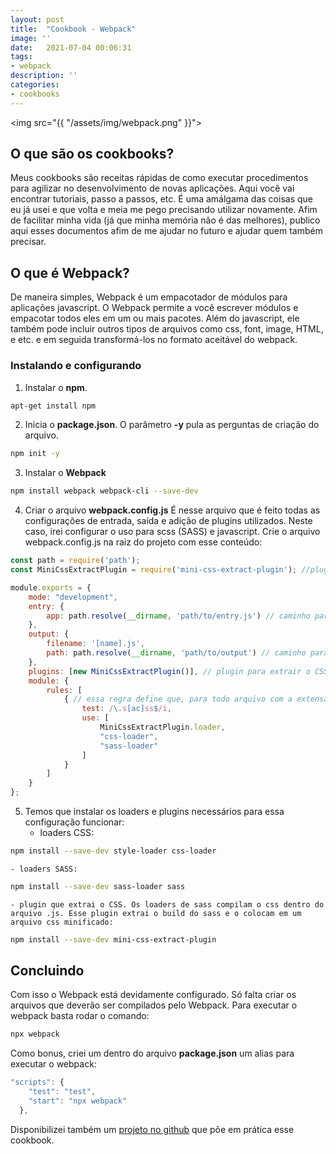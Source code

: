 ```yaml
---
layout: post
title:  "Cookbook - Webpack"
image: ''
date:   2021-07-04 00:06:31
tags:
- webpack
description: ''
categories:
- cookbooks
---
```


<img src="{{ "/assets/img/webpack.png" }}">

## O que são os cookbooks?

Meus cookbooks são receitas rápidas de como executar procedimentos para agilizar no desenvolvimento de novas aplicações. Aqui você vai encontrar tutoriais, passo a passos, etc. É uma amálgama das coisas que eu já usei e que volta e meia me pego precisando utilizar novamente. Afim de facilitar minha vida (já que minha memória não é das melhores), publico aqui esses documentos afim de me ajudar no futuro e ajudar quem também precisar.

## O que é Webpack?

De maneira simples, Webpack é um empacotador de módulos para aplicações javascript. O Webpack permite a você escrever módulos e empacotar todos eles em um ou mais pacotes. Além do javascript, ele também pode incluir outros tipos de arquivos como css, font, image, HTML, e etc. e em seguida transformá-los no formato aceitável do webpack.

### Instalando e configurando

1. Instalar o **npm**.

``` bash
apt-get install npm
```

2. Inicia o **package.json**.
O parâmetro **-y** pula as perguntas de criação do arquivo.

``` bash
npm init -y
```

3. Instalar o **Webpack**

``` bash
npm install webpack webpack-cli --save-dev
```

4. Criar o arquivo **webpack.config.js**
É nesse arquivo que é feito todas as configurações de entrada, saída e adição de plugins utilizados. Neste caso, irei configurar o uso para scss (SASS) e javascript. Crie o arquivo webpack.config.js na raiz do projeto com esse conteúdo:

``` javascript
const path = require('path');
const MiniCssExtractPlugin = require('mini-css-extract-plugin'); //plugin para exportar o css

module.exports = {
    mode: "development",
    entry: {
        app: path.resolve(__dirname, 'path/to/entry.js') // caminho para a entrada do arquivo JS
    },
    output: {
        filename: '[name].js',
        path: path.resolve(__dirname, 'path/to/output') // caminho para a pasta em que os arquivos serão exportados
    },
    plugins: [new MiniCssExtractPlugin()], // plugin para extrair o CSS
    module: {
        rules: [
            { // essa regra define que, para todo arquivo com a extensão .scss ou sass, serão usado os esses modulos para exportar esses arquivos.
                test: /\.s[ac]ss$/i,
                use: [
                    MiniCssExtractPlugin.loader,
                    "css-loader",
                    "sass-loader"
                ]
            }
        ]
    }
};
```

5. Temos que instalar os loaders e plugins necessários para essa configuração funcionar:
    - loaders CSS:

``` bash
npm install --save-dev style-loader css-loader
```

    - loaders SASS:

``` bash
npm install --save-dev sass-loader sass
```

    - plugin que extrai o CSS. Os loaders de sass compilam o css dentro do arquivo .js. Esse plugin extrai o build do sass e o colocam em um arquivo css minificado:

``` bash
npm install --save-dev mini-css-extract-plugin
```

## Concluindo

Com isso o Webpack está devidamente configurado. Só falta criar os arquivos que deverão ser compilados pelo Webpack. Para executar o webpack basta rodar o comando:

``` bash
npx webpack
```

Como bonus, criei um dentro do arquivo **package.json** um alias para executar o webpack:

``` javascript
"scripts": {
    "test": "test",
    "start": "npx webpack"
  },
```

Disponibilizei também um <a href="https://github.com/mamura/cookbook-webpack">projeto no github</a> que põe em prática esse cookbook.
